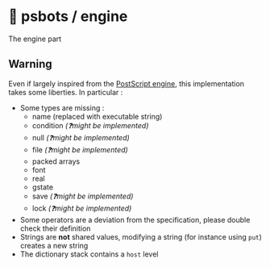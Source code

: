 # 🤖 psbots / engine

The engine part

## Warning

Even if largely inspired from the [PostScript engine](https://en.wikipedia.org/wiki/PostScript), this implementation takes some liberties.
In particular :

* Some types are missing :
  * name (replaced with executable string)
  * condition *(❓might be implemented)*
  * null *(❓might be implemented)*
  * file *(❓might be implemented)*
  * packed arrays
  * font
  * real
  * gstate
  * save *(❓might be implemented)*
  * lock *(❓might be implemented)*
* Some operators are a deviation from the specification, please double check their definition
* Strings are **not** shared values, modifying a string (for instance using  `put`) creates a new string
* The dictionary stack contains a `host` level
